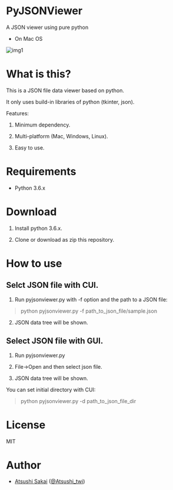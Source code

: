 # PyJSONViewer
A JSON viewer using pure python

- On Mac OS

![img1](https://github.com/AtsushiSakai/PyJSONViewer/raw/master/img/img1.png)

# What is this?

This is a JSON file data viewer based on python.

It only uses build-in libraries of python (tkinter, json).

Features:

1. Minimum dependency. 

2. Multi-platform (Mac, Windows, Linux).

3. Easy to use.


# Requirements

- Python 3.6.x

# Download

1. Install python 3.6.x.

2. Clone or download as zip this repository. 

# How to use

## Selct JSON file with CUI.

1. Run pyjsonviewer.py with -f option and the path to a JSON file:

> python pyjsonviewer.py -f path\_to\_json\_file/sample.json

2. JSON data tree will be shown.

## Select JSON file with GUI.

1. Run pyjsonviewer.py

2. File-\>Open and then select json file.

3. JSON data tree will be shown.

You can set initial directory with CUI:

> python pyjsonviewer.py -d path\_to\_json\_file\_dir

# License 

MIT

# Author

- [Atsushi Sakai](https://github.com/AtsushiSakai/) ([@Atsushi_twi](https://twitter.com/Atsushi_twi))




